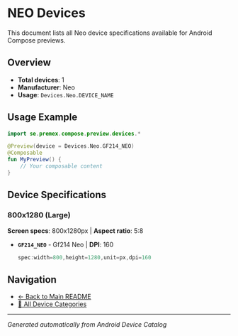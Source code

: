 # NEO Devices

This document lists all Neo device specifications available for Android Compose previews.

## Overview

- **Total devices**: 1
- **Manufacturer**: Neo
- **Usage**: `Devices.Neo.DEVICE_NAME`

## Usage Example

```kotlin
import se.premex.compose.preview.devices.*

@Preview(device = Devices.Neo.GF214_NEO)
@Composable
fun MyPreview() {
    // Your composable content
}
```

## Device Specifications

### 800x1280 (Large)

**Screen specs**: 800x1280px | **Aspect ratio**: 5:8

- **`GF214_NEO`** - Gf214 Neo | **DPI**: 160
  ```kotlin
  spec:width=800,height=1280,unit=px,dpi=160
  ```

## Navigation

- [← Back to Main README](../../README.md)
- [📱 All Device Categories](../README.md)

---
*Generated automatically from Android Device Catalog*
